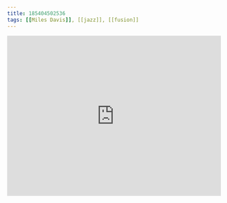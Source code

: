```yaml
---
title: 185404502536
tags: [[Miles Davis]], [[jazz]], [[fusion]]
---
```

<iframe allow="accelerometer; autoplay; clipboard-write; encrypted-media; gyroscope; picture-in-picture" allowfullscreen="" frameborder="0" height="375" id="youtube_iframe" src="https://www.youtube.com/embed/4qoNZnWcb7M?feature=oembed&amp;enablejsapi=1&amp;origin=https://safe.txmblr.com&amp;wmode=opaque" width="500"></iframe>